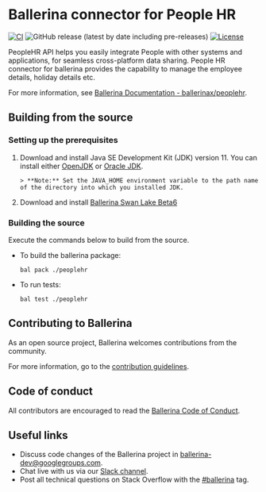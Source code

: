 Ballerina connector for People HR
===================
[![CI](https://github.com/ballerina-platform/module-ballerinax-peoplehr/actions/workflows/ci.yml/badge.svg)](https://github.com/ballerina-platform/module-ballerinax-peoplehr/actions/workflows/ci.yml)
![GitHub release (latest by date including pre-releases)](https://img.shields.io/github/v/release/ballerina-platform/module-ballerinax-peoplehr?color=green&include_prereleases&label=latest%20release)
[![License](https://img.shields.io/badge/License-Apache%202.0-blue.svg)](https://opensource.org/licenses/Apache-2.0)

PeopleHR API helps you easily integrate People with other systems and applications, for seamless cross-platform data sharing. 
People HR connector for ballerina provides the capability to manage the employee details, holiday details etc.
 
For more information, see [Ballerina Documentation - ballerinax/peoplehr](https://central.ballerina.io/ballerinax/peoplehr/latest).
 
## Building from the source
### Setting up the prerequisites
1. Download and install Java SE Development Kit (JDK) version 11. You can install either [OpenJDK](https://adoptopenjdk.net/) or [Oracle JDK](https://www.oracle.com/java/technologies/javase-jdk11-downloads.html).
 
       > **Note:** Set the JAVA_HOME environment variable to the path name of the directory into which you installed JDK.
 
2. Download and install [Ballerina Swan Lake Beta6](https://ballerina.io/)
 
 
### Building the source
 
Execute the commands below to build from the source.
 
* To build the ballerina package:
   ```   
   bal pack ./peoplehr
   ```
* To run tests:
   ```
   bal test ./peoplehr
   ```
## Contributing to Ballerina
 
As an open source project, Ballerina welcomes contributions from the community.
 
For more information, go to the [contribution guidelines](https://github.com/ballerina-platform/ballerina-lang/blob/master/CONTRIBUTING.md).
 
## Code of conduct
 
All contributors are encouraged to read the [Ballerina Code of Conduct](https://ballerina.io/code-of-conduct).
 
## Useful links
 
* Discuss code changes of the Ballerina project in [ballerina-dev@googlegroups.com](mailto:ballerina-dev@googlegroups.com).
* Chat live with us via our [Slack channel](https://ballerina.io/community/slack/).
* Post all technical questions on Stack Overflow with the [#ballerina](https://stackoverflow.com/questions/tagged/ballerina) tag.
